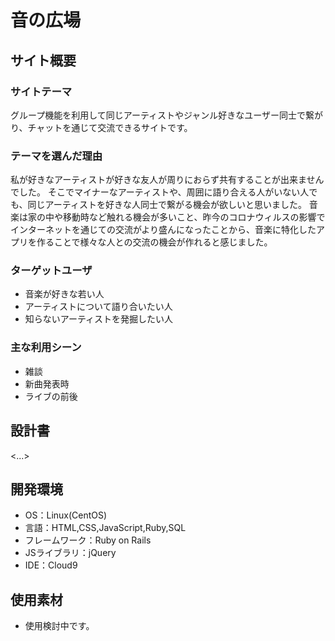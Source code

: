 # 音の広場

## サイト概要
### サイトテーマ
グループ機能を利用して同じアーティストやジャンル好きなユーザー同士で繋がり、チャットを通じて交流できるサイトです。

### テーマを選んだ理由
私が好きなアーティストが好きな友人が周りにおらず共有することが出来ませんでした。
そこでマイナーなアーティストや、周囲に語り合える人がいない人でも、同じアーティストを好きな人同士で繋がる機会が欲しいと思いました。
音楽は家の中や移動時など触れる機会が多いこと、昨今のコロナウィルスの影響でインターネットを通じての交流がより盛んになったことから、音楽に特化したアプリを作ることで様々な人との交流の機会が作れると感じました。

### ターゲットユーザ
- 音楽が好きな若い人
- アーティストについて語り合いたい人
- 知らないアーティストを発掘したい人

### 主な利用シーン
- 雑談
- 新曲発表時
- ライブの前後

## 設計書
<...>

## 開発環境
- OS：Linux(CentOS)
- 言語：HTML,CSS,JavaScript,Ruby,SQL
- フレームワーク：Ruby on Rails
- JSライブラリ：jQuery
- IDE：Cloud9

## 使用素材
- 使用検討中です。